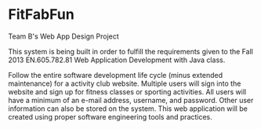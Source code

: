 FitFabFun
=========

Team B's Web App Design Project

This system is being built in order to fulfill the requirements given to 
the Fall 2013 EN.605.782.81 Web Application Development with Java class.  

Follow the entire software development life cycle (minus extended maintenance) 
for a activity club website.  Multiple users will sign into the website and 
sign up for fitness classes or sporting activities.  All users will have a 
minimum of an e-mail address, username, and password. Other user information 
can also be stored on the system.  This web application will be created using 
proper software engineering tools and practices.
